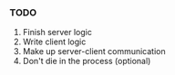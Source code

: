 ### TODO
1. Finish server logic
2. Write client logic
3. Make up server-client communication
4. Don't die in the process (optional)
